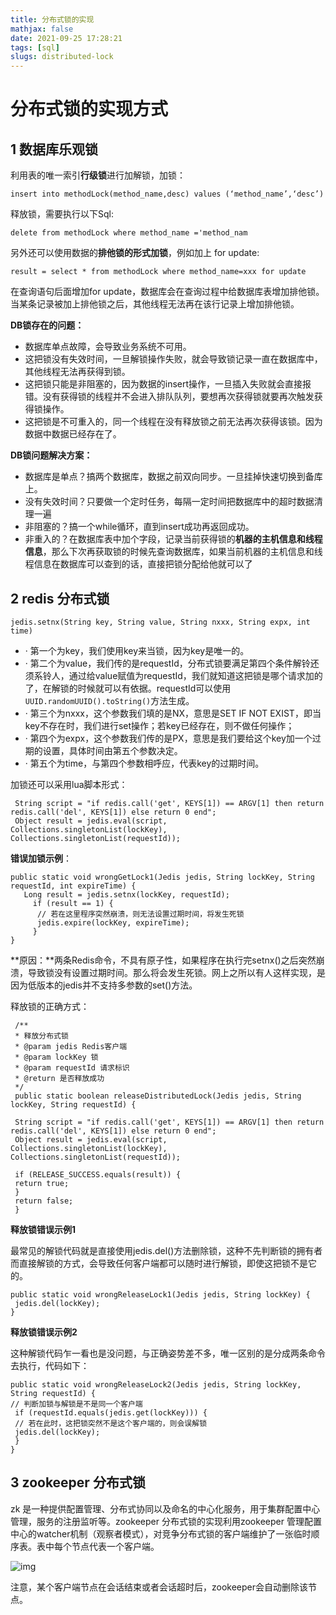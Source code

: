 ```yaml
---
title: 分布式锁的实现
mathjax: false
date: 2021-09-25 17:28:21
tags: [sql]
slugs: distributed-lock
---
```


# 分布式锁的实现方式

## **1 数据库乐观锁**

利用表的唯一索引**行级锁**进行加解锁，加锁：

```text
insert into methodLock(method_name,desc) values (‘method_name’,‘desc’)
```

释放锁，需要执行以下Sql:

```text
delete from methodLock where method_name ='method_nam
```

另外还可以使用数据的**排他锁的形式加锁**，例如加上 for update:

```text
result = select * from methodLock where method_name=xxx for update
```

在查询语句后面增加for update，数据库会在查询过程中给数据库表增加排他锁。当某条记录被加上排他锁之后，其他线程无法再在该行记录上增加排他锁。

**DB锁存在的问题：**

- 数据库单点故障，会导致业务系统不可用。
- 这把锁没有失效时间，一旦解锁操作失败，就会导致锁记录一直在数据库中，其他线程无法再获得到锁。
- 这把锁只能是非阻塞的，因为数据的insert操作，一旦插入失败就会直接报错。没有获得锁的线程并不会进入排队队列，要想再次获得锁就要再次触发获得锁操作。
- 这把锁是不可重入的，同一个线程在没有释放锁之前无法再次获得该锁。因为数据中数据已经存在了。

**DB锁问题解决方案：**

- 数据库是单点？搞两个数据库，数据之前双向同步。一旦挂掉快速切换到备库上。
- 没有失效时间？只要做一个定时任务，每隔一定时间把数据库中的超时数据清理一遍
- 非阻塞的？搞一个while循环，直到insert成功再返回成功。
- 非重入的？在数据库表中加个字段，记录当前获得锁的**机器的主机信息和线程信息**，那么下次再获取锁的时候先查询数据库，如果当前机器的主机信息和线程信息在数据库可以查到的话，直接把锁分配给他就可以了

## **2 redis 分布式锁**

```text
jedis.setnx(String key, String value, String nxxx, String expx, int time)
```

- · 第一个为key，我们使用key来当锁，因为key是唯一的。
- · 第二个为value，我们传的是requestId，分布式锁要满足第四个条件解铃还须系铃人，通过给value赋值为requestId，我们就知道这把锁是哪个请求加的了，在解锁的时候就可以有依据。requestId可以使用`UUID.randomUUID().toString()`方法生成。
- · 第三个为nxxx，这个参数我们填的是NX，意思是SET IF NOT EXIST，即当key不存在时，我们进行set操作；若key已经存在，则不做任何操作；
- · 第四个为expx，这个参数我们传的是PX，意思是我们要给这个key加一个过期的设置，具体时间由第五个参数决定。
- · 第五个为time，与第四个参数相呼应，代表key的过期时间。

加锁还可以采用lua脚本形式：

```text
 String script = "if redis.call('get', KEYS[1]) == ARGV[1] then return redis.call('del', KEYS[1]) else return 0 end";
 Object result = jedis.eval(script, Collections.singletonList(lockKey), Collections.singletonList(requestId));
```

**错误加锁示例**：

```text
public static void wrongGetLock1(Jedis jedis, String lockKey, String requestId, int expireTime) {
   Long result = jedis.setnx(lockKey, requestId);
     if (result == 1) {
      // 若在这里程序突然崩溃，则无法设置过期时间，将发生死锁
      jedis.expire(lockKey, expireTime);
     }
}
```

**原因：**两条Redis命令，不具有原子性，如果程序在执行完setnx()之后突然崩溃，导致锁没有设置过期时间。那么将会发生死锁。网上之所以有人这样实现，是因为低版本的jedis并不支持多参数的set()方法。

释放锁的正确方式：

```text
 /**
 * 释放分布式锁
 * @param jedis Redis客户端
 * @param lockKey 锁
 * @param requestId 请求标识
 * @return 是否释放成功
 */
 public static boolean releaseDistributedLock(Jedis jedis, String lockKey, String requestId) {
 
 String script = "if redis.call('get', KEYS[1]) == ARGV[1] then return redis.call('del', KEYS[1]) else return 0 end";
 Object result = jedis.eval(script, Collections.singletonList(lockKey), Collections.singletonList(requestId));
 
 if (RELEASE_SUCCESS.equals(result)) {
 return true;
 }
 return false;
 }
```

**释放锁错误示例1**

最常见的解锁代码就是直接使用jedis.del()方法删除锁，这种不先判断锁的拥有者而直接解锁的方式，会导致任何客户端都可以随时进行解锁，即使这把锁不是它的。

```text
public static void wrongReleaseLock1(Jedis jedis, String lockKey) {
 jedis.del(lockKey);
}
```

**释放锁错误示例2**

这种解锁代码乍一看也是没问题，与正确姿势差不多，唯一区别的是分成两条命令去执行，代码如下：

```text
public static void wrongReleaseLock2(Jedis jedis, String lockKey, String requestId) {
// 判断加锁与解锁是不是同一个客户端
 if (requestId.equals(jedis.get(lockKey))) {
 // 若在此时，这把锁突然不是这个客户端的，则会误解锁
 jedis.del(lockKey);
 }
}
```

## **3 zookeeper 分布式锁**

zk 是一种提供配置管理、分布式协同以及命名的中心化服务，用于集群配置中心管理，服务的注册监听等。zookeeper 分布式锁的实现利用zookeeper 管理配置中心的watcher机制（观察者模式），对竞争分布式锁的客户端维护了一张临时顺序表。表中每个节点代表一个客户端。

![img](https://cdn.kayleh.top/gh/kayleh/cdn4/%E5%88%86%E5%B8%83%E5%BC%8F%E9%94%81%E7%9A%84%E5%AE%9E%E7%8E%B0/v2-1fd39e13d153b51d76efe2ba2a0170a1_720w.jpg)

注意，某个客户端节点在会话结束或者会话超时后，zookeeper会自动删除该节点。
